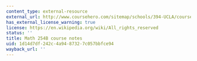 ```yaml
---
content_type: external-resource
external_url: http://www.coursehero.com/sitemap/schools/394-UCLA/courses/791532p-MATH254B/
has_external_license_warning: true
license: https://en.wikipedia.org/wiki/All_rights_reserved
status: ''
title: Math 254B course notes
uid: 1d14d7df-242c-4a94-8732-7c057bbfce94
wayback_url: ''
---
```

